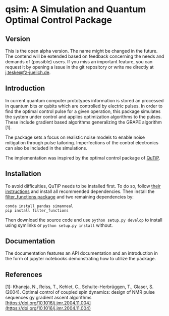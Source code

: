 # qsim: A Simulation and Quantum Optimal Control Package

## Version
This is the open alpha version. The name might be changed in the future. The
contend will be extended based on feedback concerning the needs and demands of
(possible) users. If you miss an important feature, you can request it by 
opening a issue in the git repository or write me directly at 
j.teske@fz-juelich.de.

## Introduction
In current quantum computer prototypes information is stored an processed in 
quantum bits or qubits which are controlled by electric pulses. In order to 
find the optimal control pulse for a given operation, this package simulates 
the system under control and applies optimization algorithms to the pulses. 
These include gradient based algorithms generalizing the GRAPE algorithm [1].

The package sets a focus on realistic noise models to enable noise mitigation
through pulse tailoring. Imperfections of the control electronics can also be
included in the simulations.

The implementation was inspired by the optimal control package of 
[QuTiP](http://qutip.org/).

## Installation
To avoid difficulties, QuTiP needs to be installed first. To do so, follow 
[their instructions](http://qutip.org/docs/latest/installation.html) and 
install all recommended dependencies. Then install the 
[filter_functions package](https://github.com/qutech/filter_functions) and two
remaining dependencies by:

    conda install pandas simanneal
    pip install filter_functions

Then download the source code and use
`python setup.py develop` to install using symlinks or 
`python setup.py install` without.

## Documentation
The documentation features an API documentation and an introduction in the 
form of jupyter notebooks demonstrating how to utilize the package.

## References
[1]: Khaneja, N., Reiss, T., Kehlet, C., Schulte-Herbrüggen, T., Glaser, S.
(2004). Optimal control of coupled spin dynamics: design of NMR pulse sequences
gy gradient ascent algorithms 
[https://doi.org/10.1016/j.jmr.2004.11.004](https://doi.org/10.1016/j.jmr.2004.11.004)